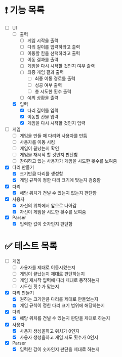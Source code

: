 # ❗️ 기능 목록

- [ ]  UI
    - [ ]  출력
        - [ ]  게임 시작을 출력
        - [ ]  다리 길이를 입력하라고 출력
        - [ ]  이동할 칸을 선택하라고 출력
        - [ ]  이동 결과를 출력
        - [ ]  게임을 다시 시작할 것인지 여부 출력
        - [ ]  최종 게임 결과 출력
            - [ ]  최종 이동 경로를 출력
            - [ ]  성공 여부 출력
            - [ ]  총 시도한 횟수 출력
        - [ ]  예외 상황을 출력
    - [x]  입력
        - [x]  다리 길이를 입력
        - [x]  이동할 칸을 입력
        - [x]  게임을 다시 시작할 것인지 입력
- [ ]  게임
    - [ ]  게임을 만들 때 다리와 사용자를 만듬
    - [ ]  사용자를 이동 시킴
    - [ ]  게임이 끝났는지 확인
    - [ ]  게임을 재시작 할 것인지 판단함
    - [ ]  참여하고 있는 사용자가 게임을 시도한 횟수를 보여줌
- [x]  다리 만들기
    - [x]  크기만큼 다리를 생성함
    - [x]  게임 규칙이 정한 다리 크기에 맞는지 검증함
- [x]  다리
    - [x]  해당 위치가 건널 수 있는지 없는지 판단함
- [x]  사용자
    - [x]  자신의 위치에서 앞으로 나아감
    - [x]  자신이 게임을 시도한 횟수를 보여줌
- [x]  Parser
    - [x]  입력한 값이 숫자인지 판단함

# ✅ 테스트 목록

- [ ]  게임
    - [ ]  사용자를 제대로 이동시켰는지
    - [ ]  게임이 끝났는지 제대로 판단하는지
    - [ ]  게임 재시작 입력에 따라 제대로 동작하는지
    - [ ]  시도한 횟수가 맞는지
- [x]  다리 만들기
    - [x]  원하는 크기만큼 다리를 제대로 만들었는지
    - [x]  게임 규칙이 정한 다리 크기 범위에 해당하는지
- [x]  다리
    - [x]  해당 위치를 건널 수 있는지 판단을 제대로 하는지
- [x]  사용자
    - [x]  사용자 생성을하고 위치가 0인지
    - [x]  사용자 생성을하고 게임 시도 횟수가 0인지
- [x]  Parser
    - [x]  입력한 값이 숫자인지 판단을 제대로 하는지